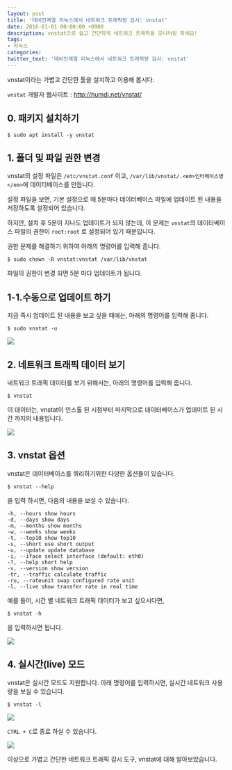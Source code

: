```yaml
---
layout: post
title: '데비안계열 리눅스에서 네트워크 트래픽량 감시: vnstat'
date: 2016-01-01 00:00:00 +0900
description: vnstat으로 쉽고 간단하게 네트워크 트래픽을 모니터링 하세요!   
tags:
- 리눅스
categories:
twitter_text: '데비안계열 리눅스에서 네트워크 트래픽량 감시: vnstat'
---
```


vnstat이라는 가볍고 간단한 툴을 설치하고 이용해 봅시다.

`vnstat` 개발자 웹사이트 : <a href="http://humdi.net/vnstat/" target="_blank">http://humdi.net/vnstat/</a>

## 0. 패키지 설치하기

```
$ sudo apt install -y vnstat
```

## 1. 폴더 및 파일 권한 변경

vnstat의 설정 파일은 `/etc/vnstat.conf` 이고, `/var/lib/vnstat/.<em>인터페이스명</em>`에 데이터베이스를 만듭니다.

설정 파일을 보면, 기본 설정으로 매 5분마다 데이터베이스 파일에 업데이트 된 내용을 저장하도록 설정되어 있습니다.

하지만, 설치 후 5분이 지나도 업데이트가 되지 않는데, 이 문제는 `vnstat`의 데이터베이스 파일의 권한이 `root:root` 로 설정되어 있기 때문입니다.

권한 문제를 해결하기 위하여 아래의 명령어를 입력해 줍니다.

```
$ sudo chown -R vnstat:vnstat /var/lib/vnstat
```
파일의 권한이 변경 되면 5분 마다 업데이트가 됩니다.

## 1-1.수동으로 업데이트 하기

지금 즉시 업데이트 된 내용을 보고 싶을 때에는, 아래의 명령어를 입력해 줍니다.

```
$ sudo vnstat -u
```

<a href="https://googledrive.com/host/0Bw2KEQNBe4nMZW91OWJNZ2lmX0k/img20160303001.png" data-lightbox="9"><img src="https://googledrive.com/host/0Bw2KEQNBe4nMZW91OWJNZ2lmX0k/img20160303001.png"></a>

## 2. 네트워크 트래픽 데이터 보기

네트워크 트래픽 데이터를 보기 위해서는, 아래의 명령어를 입력해 줍니다.
```
$ vnstat
```

이 데이터는, vnstat이 인스톨 된 시점부터 마지막으로 데이터베이스가 업데이트 된 시간 까지의 내용입니다.

<a href="https://googledrive.com/host/0Bw2KEQNBe4nMZW91OWJNZ2lmX0k/img20160303002.png" data-lightbox="9"><img src="https://googledrive.com/host/0Bw2KEQNBe4nMZW91OWJNZ2lmX0k/img20160303002.png"></a>

## 3. vnstat 옵션

vnstat은 데이터베이스를 쿼리하기위한 다양한 옵션들이 있습니다.

```
$ vnstat --help
```

을 입력 하시면, 다음의 내용을 보실 수 있습니다.

```
-h, --hours show hours
-d, --days show days
-m, --months show months
-w, --weeks show weeks
-t, --top10 show top10
-s, --short use short output
-u, --update update database
-i, --iface select interface (default: eth0)
-?, --help short help
-v, --version show version
-tr, --traffic calculate traffic
-ru, --rateunit swap configured rate unit
-l, --live show transfer rate in real time
```

예를 들어, 시간 별 네트워크 트래픽 데이터가 보고 싶으시다면,

```
$ vnstat -h
```

을 입력하시면 됩니다.

<a href="https://googledrive.com/host/0Bw2KEQNBe4nMZW91OWJNZ2lmX0k/img20160303003.png" data-lightbox="9"><img src="https://googledrive.com/host/0Bw2KEQNBe4nMZW91OWJNZ2lmX0k/img20160303003.png"></a>

## 4. 실시간(live) 모드

vnstat은 실시간 모드도 지원합니다. 아래 명령어를 입력하시면, 실시간 네트워크 사용량을 보실 수 있습니다.

```
$ vnstat -l
```

<a href="https://googledrive.com/host/0Bw2KEQNBe4nMZW91OWJNZ2lmX0k/img20160303004.png" data-lightbox="9"><img src="https://googledrive.com/host/0Bw2KEQNBe4nMZW91OWJNZ2lmX0k/img20160303004.png"></a>

`CTRL + C`로 종료 하실 수 있습니다.

<a href="https://googledrive.com/host/0Bw2KEQNBe4nMZW91OWJNZ2lmX0k/img20160303005.png" data-lightbox="9"><img src="https://googledrive.com/host/0Bw2KEQNBe4nMZW91OWJNZ2lmX0k/img20160303005.png"></a>

이상으로 가볍고 간단한 네트워크 트래픽 감시 도구, vnstat에 대해 알아보았습니다.
